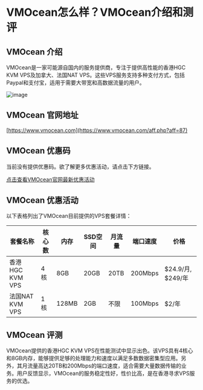 # VMOcean怎么样？VMOcean介绍和测评

## VMOcean 介绍

VMOcean是一家可能源自国内的服务提供商，专注于提供高性能的香港HGC KVM VPS及加拿大、法国NAT VPS。这些VPS服务支持多种支付方式，包括Paypal和支付宝，适用于需要大带宽和高数据流量的用户。

![image](https://github.com/at7564348/VMOcean/assets/167730510/629b553b-9339-40de-89e0-f85f8c0e16d7)

## VMOcean 官网地址

[https://www.vmocean.com](https://www.vmocean.com/aff.php?aff=87)

## VMOcean 优惠码

当前没有提供优惠码。欲了解更多优惠活动，请点击下方链接。

[点击查看VMOcean官网最新优惠活动](https://www.vmocean.com/aff.php?aff=87)

## VMOcean 优惠活动

以下表格列出了VMOcean目前提供的VPS套餐详情：

| 套餐名称           | 核心数 | 内存   | SSD空间 | 月流量    | 端口速度 | 价格         |
|------------------|------|-------|--------|----------|--------|------------|
| 香港HGC KVM VPS    | 4核  | 8GB   | 20GB   | 20TB     | 200Mbps| $24.9/月, $249/年 |
| 法国NAT KVM VPS    | 1核  | 128MB | 2GB    | 不限      | 100Mbps| $2/年        |

## VMOcean 评测

VMOcean提供的香港HGC KVM VPS在性能测试中显示出色。该VPS具有4核心和8GB内存，能够提供足够的处理能力和速度以满足多数数据密集型应用。另外，其月流量高达20TB和200Mbps的端口速度，适合需要大量数据传输的业务。用户反馈显示，VMOcean的服务稳定性好，性价比高，是在香港寻求VPS服务的优选。
